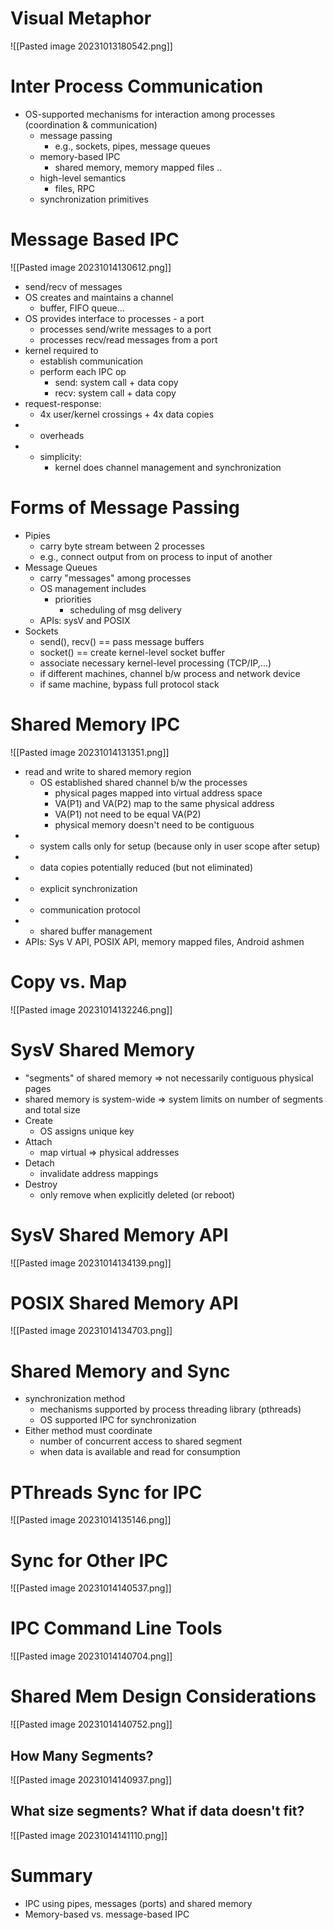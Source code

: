 # Visual Metaphor
![[Pasted image 20231013180542.png]]
# Inter Process Communication
- OS-supported mechanisms for interaction among processes (coordination & communication)
	- message passing
		- e.g., sockets, pipes, message queues
	- memory-based IPC
		- shared memory, memory mapped files ..
	- high-level semantics
		- files, RPC
	- synchronization primitives
# Message Based IPC
![[Pasted image 20231014130612.png]]
- send/recv of messages
- OS creates and maintains a channel
	- buffer, FIFO queue...
- OS provides interface to processes - a port
	- processes send/write messages to a port
	- processes recv/read messages from a port
- kernel required to
	- establish communication
	- perform each IPC op
		- send: system call + data copy
		- recv: system call + data copy
-  request-response:
	- 4x user/kernel crossings + 4x data copies
- - overheads
- + simplicity:
	- kernel does channel management and synchronization
# Forms of Message Passing
- Pipies
	- carry byte stream between 2 processes
	- e.g., connect output from on process to input of another
- Message Queues
	- carry "messages" among processes
	- OS management includes 
		- priorities
			- scheduling of msg delivery
	- APIs: sysV and POSIX
- Sockets
	- send(), recv() == pass message buffers
	- socket() == create kernel-level socket buffer
	- associate necessary kernel-level processing (TCP/IP,...)
	- if different machines, channel b/w process and network device
	- if same machine, bypass full protocol stack
# Shared Memory IPC
![[Pasted image 20231014131351.png]]
- read and write to shared memory region
	- OS established shared channel b/w the processes
		- physical pages mapped into virtual address space
		- VA(P1) and VA(P2) map to the same physical address
		- VA(P1) not need to be equal VA(P2)
		- physical memory doesn't need to be contiguous
- + system calls only for setup (because only in user scope after setup)
- + data copies potentially reduced (but not eliminated)
- - explicit synchronization
- - communication protocol
- - shared buffer management
- APIs: Sys V API, POSIX API, memory mapped files, Android ashmen
# Copy vs. Map
![[Pasted image 20231014132246.png]]
# SysV Shared Memory
- "segments" of shared memory => not necessarily contiguous physical pages
- shared memory is system-wide => system limits on number of segments and total size
- Create
	- OS assigns unique key
- Attach
	- map virtual => physical addresses
- Detach
	- invalidate address mappings
- Destroy
	- only remove when explicitly deleted (or reboot)
# SysV Shared Memory API
 ![[Pasted image 20231014134139.png]]
# POSIX Shared Memory API
 ![[Pasted image 20231014134703.png]]
# Shared Memory and Sync
- synchronization method
	- mechanisms supported by process threading library (pthreads)
	- OS supported IPC for synchronization
- Either method must coordinate
	- number of concurrent access to shared segment
	- when data is available and read for consumption
# PThreads Sync for IPC
![[Pasted image 20231014135146.png]]
# Sync for Other IPC
![[Pasted image 20231014140537.png]]
# IPC Command Line Tools
![[Pasted image 20231014140704.png]]
# Shared Mem Design Considerations
![[Pasted image 20231014140752.png]]
## How Many Segments?
![[Pasted image 20231014140937.png]]
## What size segments? What if data doesn't fit?
![[Pasted image 20231014141110.png]]
# Summary
- IPC using pipes, messages (ports) and shared memory
- Memory-based vs. message-based IPC